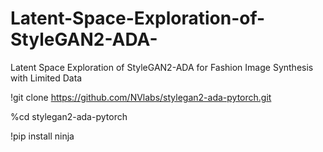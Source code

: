 # Latent-Space-Exploration-of-StyleGAN2-ADA-
Latent Space Exploration of StyleGAN2-ADA for Fashion Image Synthesis with Limited Data

!git clone https://github.com/NVlabs/stylegan2-ada-pytorch.git

%cd stylegan2-ada-pytorch

!pip install ninja

